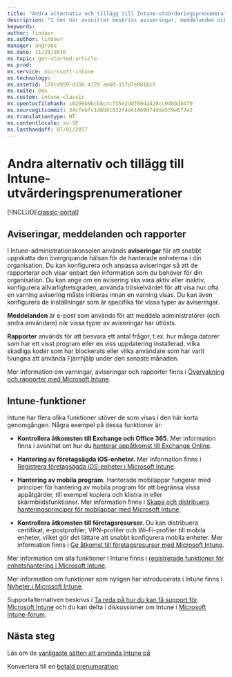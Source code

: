 ```yaml
---
title: "Andra alternativ och tillägg till Intune-utvärderingsprenumerationer"
description: "I det här avsnittet beskrivs aviseringar, meddelanden och rapporter samt allmänna Intune-funktioner som du behöver känna till när du registrerar dig för en kostnadsfri 30-dagars utvärderingsversion av Intune"
keywords: 
author: lindavr
ms.author: lindavr
manager: angrobe
ms.date: 11/29/2016
ms.topic: get-started-article
ms.prod: 
ms.service: microsoft-intune
ms.technology: 
ms.assetid: 170cd959-d35b-4129-ae60-117d7e881bc9
ms.suite: ems
ms.custom: intune-classic
ms.openlocfilehash: c0299b9bcb8c4cf35e2ddf60da428cc04bbdb4f0
ms.sourcegitcommit: 34cfebfc1d8b81032f4d41869d74dda559e677e2
ms.translationtype: HT
ms.contentlocale: sv-SE
ms.lasthandoff: 07/01/2017
---
```

# <a name="other-options-and-extras-for-intune-evaluation-subscriptions"></a>Andra alternativ och tillägg till Intune-utvärderingsprenumerationer

[!INCLUDE[classic-portal](../includes/classic-portal.md)]

## <a name="alerts-notifications-and-reports"></a>Aviseringar, meddelanden och rapporter
I Intune-administrationskonsolen används **aviseringar** för att snabbt uppskatta den övergripande hälsan för de hanterade enheterna i din organisation. Du kan konfigurera och anpassa aviseringar så att de rapporterar och visar enbart den information som du behöver för din organisation. Du kan ange om en avisering ska vara aktiv eller inaktiv, konfigurera allvarlighetsgraden, använda tröskelvärdet för att visa hur ofta en varning avisering måste initieras innan en varning visas. Du kan även konfigurera de inställningar som är specifika för vissa typer av aviseringar.

**Meddelanden** är e-post som används för att meddela administratörer (och andra användare) när vissa typer av aviseringar har utlösts.

**Rapporter** används för att besvara ett antal frågor, t.ex. hur många datorer som har ett visst program eller en viss uppdatering installerad, vilka skadliga koder som har blockerats eller vilka användare som har varit tvungna att använda Fjärrhjälp under den senaste månaden.

Mer information om varningar, aviseringar och rapporter finns i [Övervakning och rapporter med Microsoft Intune](/intune-classic/Deploy-Use/monitoring-and-reports-with-microsoft-intune).

## <a name="intune-capabilities"></a>Intune-funktioner
Intune har flera olika funktioner utöver de som visas i den här korta genomgången. Några exempel på dessa funktioner är:

-   **Kontrollera åtkomsten till Exchange och Office 365.** Mer information finns i avsnittet om hur du [hanterar appåtkomst till Exchange Online](/intune-classic/deploy-use/restrict-access-to-email-and-o365-services-with-microsoft-intune).

-   **Hantering av företagsägda iOS-enheter.** Mer information finns i [Registrera företagsägda iOS-enheter i Microsoft Intune](/intune-classic/Deploy-Use/enroll-corporate-owned-ios-devices-in-microsoft-intune).

-   **Hantering av mobila program.** Hanterade mobilappar fungerar med principer för hantering av mobila program för att begränsa vissa appåtgärder, till exempel kopiera och klistra in eller skärmbildsfunktioner. Mer information finns i [Skapa och distribuera hanteringsprinciper för mobilappar med Microsoft Intune](/intune-classic/Deploy-Use/manage-internet-access-using-managed-browser-policies).

-   **Kontrollera åtkomsten till företagsresurser.** Du kan distribuera certifikat, e-postprofiler, VPN-profiler och Wi-Fi-profiler till mobila enheter, vilket gör det lättare att snabbt konfigurera mobila enheter. Mer information finns i [Ge åtkomst till företagsresurser med Microsoft Intune](/intune-classic/Deploy-Use/enable-access-to-company-resources-with-microsoft-intune).

Mer information om alla funktioner i Intune finns i [registrerade funktioner för enhetshantering i Microsoft Intune](/intune-classic/get-started/mobile-device-management-capabilities-in-microsoft-intune).

Mer information om funktioner som nyligen har introducerats i Intune finns i [Nyheter i Microsoft Intune](/intune-classic/whats-new/whats-new-in-microsoft-intune).

Supportalternativen beskrivs i [Ta reda på hur du kan få support för Microsoft Intune](/intune-classic/Troubleshoot/how-to-get-support-for-microsoft-intune) och du kan delta i diskussioner om Intune i [Microsoft Intune-forum](https://social.technet.microsoft.com/Forums/en-US/home?forum=microsoftintuneprod).

## <a name="next-steps"></a>Nästa steg
Läs om de [vanligaste sätten att använda Intune på](/intune/common-scenarios)

Konvertera till en [betald prenumeration](get-started-with-a-30-day-trial-of-microsoft-intune-step-7.md)
